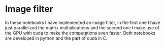 # Image filter
In these notebooks I have implemented an image filter, in the first one I have just parallelized the matrix multiplications and the second one I make use of the GPU with cuda to make the computations even faster. Both notebooks are developed in python and the part of cuda in C.
